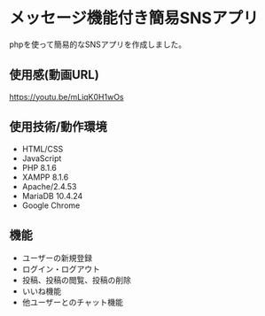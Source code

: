 # メッセージ機能付き簡易SNSアプリ
phpを使って簡易的なSNSアプリを作成しました。

## 使用感(動画URL)
https://youtu.be/mLiqK0H1wOs

## 使用技術/動作環境
* HTML/CSS
* JavaScript
* PHP 8.1.6
* XAMPP 8.1.6
* Apache/2.4.53
* MariaDB 10.4.24
* Google Chrome

## 機能
* ユーザーの新規登録
* ログイン・ログアウト
* 投稿、投稿の閲覧、投稿の削除
* いいね機能
* 他ユーザーとのチャット機能
